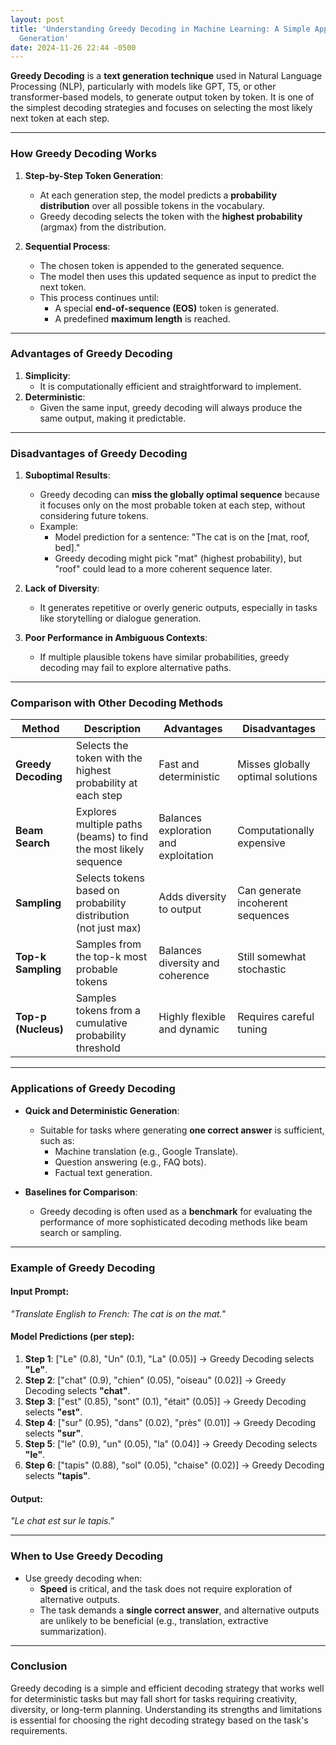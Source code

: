 ```yaml
---
layout: post
title: 'Understanding Greedy Decoding in Machine Learning: A Simple Approach to Text
  Generation'
date: 2024-11-26 22:44 -0500
---
```

**Greedy Decoding** is a **text generation technique** used in Natural Language Processing (NLP), particularly with models like GPT, T5, or other transformer-based models, to generate output token by token. It is one of the simplest decoding strategies and focuses on selecting the most likely next token at each step.

---

### **How Greedy Decoding Works**
1. **Step-by-Step Token Generation**:
   - At each generation step, the model predicts a **probability distribution** over all possible tokens in the vocabulary.
   - Greedy decoding selects the token with the **highest probability** (argmax) from the distribution.

2. **Sequential Process**:
   - The chosen token is appended to the generated sequence.
   - The model then uses this updated sequence as input to predict the next token.
   - This process continues until:
     - A special **end-of-sequence (EOS)** token is generated.
     - A predefined **maximum length** is reached.

---

### **Advantages of Greedy Decoding**
1. **Simplicity**:
   - It is computationally efficient and straightforward to implement.
2. **Deterministic**:
   - Given the same input, greedy decoding will always produce the same output, making it predictable.

---

### **Disadvantages of Greedy Decoding**
1. **Suboptimal Results**:
   - Greedy decoding can **miss the globally optimal sequence** because it focuses only on the most probable token at each step, without considering future tokens.
   - Example:
     - Model prediction for a sentence: "The cat is on the [mat, roof, bed]."
     - Greedy decoding might pick "mat" (highest probability), but "roof" could lead to a more coherent sequence later.

2. **Lack of Diversity**:
   - It generates repetitive or overly generic outputs, especially in tasks like storytelling or dialogue generation.

3. **Poor Performance in Ambiguous Contexts**:
   - If multiple plausible tokens have similar probabilities, greedy decoding may fail to explore alternative paths.

---

### **Comparison with Other Decoding Methods**
| **Method**          | **Description**                                             | **Advantages**                     | **Disadvantages**                  |
|---------------------|-------------------------------------------------------------|------------------------------------|------------------------------------|
| **Greedy Decoding** | Selects the token with the highest probability at each step | Fast and deterministic             | Misses globally optimal solutions  |
| **Beam Search**     | Explores multiple paths (beams) to find the most likely sequence | Balances exploration and exploitation | Computationally expensive          |
| **Sampling**        | Selects tokens based on probability distribution (not just max) | Adds diversity to output           | Can generate incoherent sequences  |
| **Top-k Sampling**  | Samples from the top-k most probable tokens                 | Balances diversity and coherence   | Still somewhat stochastic          |
| **Top-p (Nucleus)** | Samples tokens from a cumulative probability threshold      | Highly flexible and dynamic        | Requires careful tuning            |

---

### **Applications of Greedy Decoding**
- **Quick and Deterministic Generation**:
  - Suitable for tasks where generating **one correct answer** is sufficient, such as:
    - Machine translation (e.g., Google Translate).
    - Question answering (e.g., FAQ bots).
    - Factual text generation.

- **Baselines for Comparison**:
  - Greedy decoding is often used as a **benchmark** for evaluating the performance of more sophisticated decoding methods like beam search or sampling.

---

### **Example of Greedy Decoding**
#### Input Prompt:
*"Translate English to French: The cat is on the mat."*

#### Model Predictions (per step):
1. **Step 1**: ["Le" (0.8), "Un" (0.1), "La" (0.05)] → Greedy Decoding selects **"Le"**.
2. **Step 2**: ["chat" (0.9), "chien" (0.05), "oiseau" (0.02)] → Greedy Decoding selects **"chat"**.
3. **Step 3**: ["est" (0.85), "sont" (0.1), "était" (0.05)] → Greedy Decoding selects **"est"**.
4. **Step 4**: ["sur" (0.95), "dans" (0.02), "près" (0.01)] → Greedy Decoding selects **"sur"**.
5. **Step 5**: ["le" (0.9), "un" (0.05), "la" (0.04)] → Greedy Decoding selects **"le"**.
6. **Step 6**: ["tapis" (0.88), "sol" (0.05), "chaise" (0.02)] → Greedy Decoding selects **"tapis"**.

#### Output:
*"Le chat est sur le tapis."*

---

### **When to Use Greedy Decoding**
- Use greedy decoding when:
  - **Speed** is critical, and the task does not require exploration of alternative outputs.
  - The task demands a **single correct answer**, and alternative outputs are unlikely to be beneficial (e.g., translation, extractive summarization).

---

### **Conclusion**
Greedy decoding is a simple and efficient decoding strategy that works well for deterministic tasks but may fall short for tasks requiring creativity, diversity, or long-term planning. Understanding its strengths and limitations is essential for choosing the right decoding strategy based on the task's requirements.
